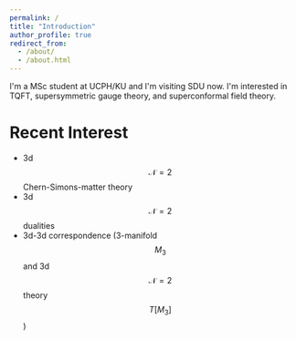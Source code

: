 ```yaml
---
permalink: /
title: "Introduction"
author_profile: true
redirect_from: 
  - /about/
  - /about.html
---
```


I'm a MSc student at UCPH/KU and I'm visiting SDU now. I'm interested in TQFT, supersymmetric gauge theory, and superconformal field theory.

Recent Interest
======
* 3d $$\mathscr{N}=2$$ Chern-Simons-matter theory  
* 3d $$\mathscr{N}=2$$ dualities
* 3d-3d correspondence (3-manifold $$M_3$$ and 3d $$\mathscr{N}=2$$ theory $$T[M_3]$$)

